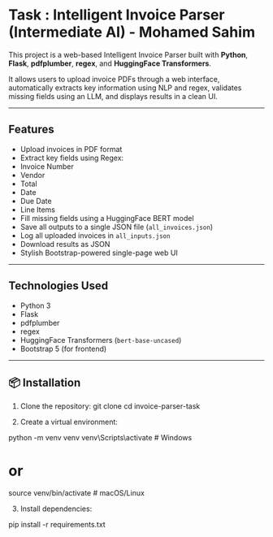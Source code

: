 # Task : Intelligent Invoice Parser (Intermediate AI) - Mohamed Sahim

This project is a web-based Intelligent Invoice Parser built with **Python**, **Flask**, **pdfplumber**, **regex**, and **HuggingFace Transformers**.

It allows users to upload invoice PDFs through a web interface, automatically extracts key information using NLP and regex, validates missing fields using an LLM, and displays results in a clean UI.

---

##  Features

-  Upload invoices in PDF format
-  Extract key fields using Regex:
  - Invoice Number
  - Vendor
  - Total
  - Date
  - Due Date
  - Line Items
-  Fill missing fields using a HuggingFace BERT model
-  Save all outputs to a single JSON file (`all_invoices.json`)
-  Log all uploaded invoices in `all_inputs.json`
-  Download results as JSON
-  Stylish Bootstrap-powered single-page web UI

---

##  Technologies Used

- Python 3
- Flask
- pdfplumber
- regex
- HuggingFace Transformers (`bert-base-uncased`)
- Bootstrap 5 (for frontend)

---

## 📦 Installation

1. Clone the repository:
   git clone <url>
   cd invoice-parser-task

2. Create a virtual environment:


python -m venv venv
venv\Scripts\activate  # Windows
# or
source venv/bin/activate  # macOS/Linux

3. Install dependencies:

pip install -r requirements.txt